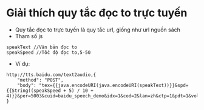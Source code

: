 # Giải thích quy tắc đọc to trực tuyến

- Quy tắc đọc to trực tuyến là quy tắc url, giống như url nguồn sách
- Tham số js

```
speakText //Văn bản đọc to
speakSpeed //Tốc độ đọc to,5-50
```

- Ví dụ:

```
http://tts.baidu.com/text2audio,{
    "method": "POST",
    "body": "tex={{java.encodeURI(java.encodeURI(speakText))}}&spd={{String((speakSpeed + 5) / 10 + 4)}}&per=5003&cuid=baidu_speech_demo&idx=1&cod=2&lan=zh&ctp=1&pdt=1&vol=5&pit=5&_res_tag_=audio"
}
```
